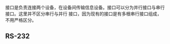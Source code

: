 接口是负责连接两个设备，在设备间传输信息设备。接口可以分为并行接口与串行接口。这里并不区分串行与并行
接口，因为现有的接口是有多根串行接口组成，不用严格区分。


RS-232
------









